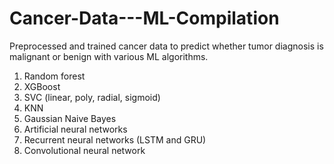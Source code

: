 # Cancer-Data---ML-Compilation
Preprocessed and trained cancer data to predict whether tumor diagnosis is malignant or benign with various ML algorithms.

1. Random forest
2. XGBoost
3. SVC (linear, poly, radial, sigmoid)
4. KNN
5. Gaussian Naive Bayes
6. Artificial neural networks
7. Recurrent neural networks (LSTM and GRU)
8. Convolutional neural network
